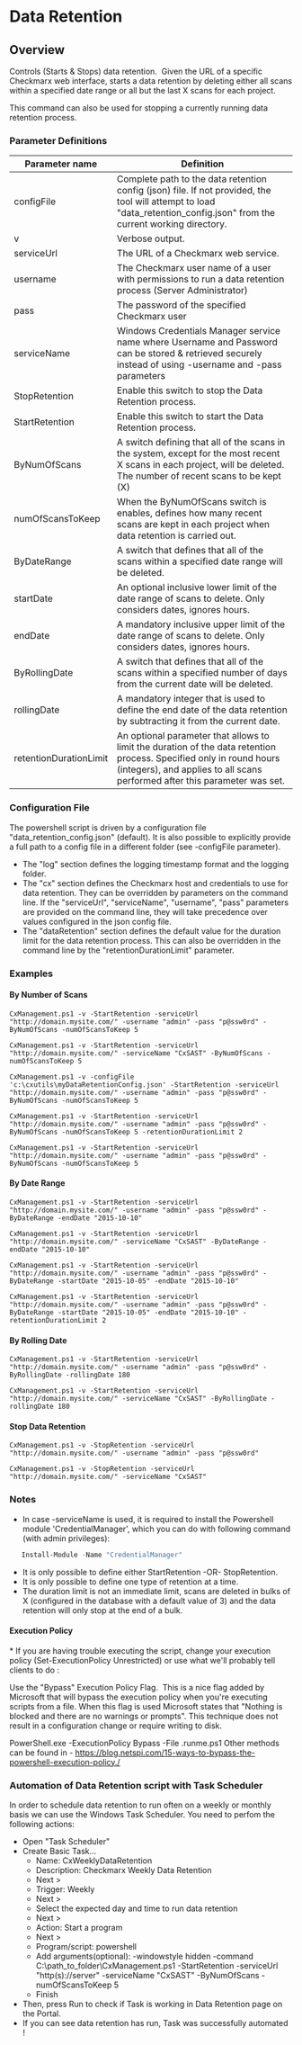 
# Data Retention

## Overview
Controls (Starts & Stops) data retention.  Given the URL of a specific Checkmarx web interface, starts a data retention by deleting either all scans within a specified date range or all but the last X scans for each project.

This command can also be used for stopping a currently running data retention process.

### Parameter Definitions 
|Parameter name	| Definition|
|---|---|
|configFile | Complete path to the data retention config (json) file. If not provided, the tool will attempt to load "data_retention_config.json" from the current working  directory. |
|v | Verbose output. |
|serviceUrl	| The URL of a Checkmarx web service.|
|username |	The Checkmarx user name of a user with permissions to run a data retention process (Server Administrator)|
|pass| The password of the specified Checkmarx user|
|serviceName| Windows Credentials Manager service name where Username and Password can be stored & retrieved securely instead of using -username and -pass parameters |
|StopRetention|	Enable this switch to stop the Data Retention process.|
|StartRetention|	Enable this switch to start the Data Retention process.|
|ByNumOfScans|	A switch defining that all of the scans in the system, except for the most recent X scans in each project, will be deleted. The number of recent scans to be kept (X) |is specified by the numOfScansToKeep parameter.|
|numOfScansToKeep|	When the ByNumOfScans switch is enables, defines how many recent scans are kept in each project when data retention is carried out.|
|ByDateRange|	A switch that defines that all of the scans within a specified date range will be deleted.|
|startDate|An optional inclusive lower limit of the date range of scans to delete. Only considers dates, ignores hours.|
|endDate	|A mandatory inclusive upper limit of the date range of scans to delete. Only considers dates, ignores hours.|
|ByRollingDate|	A switch that defines that all of the scans within a specified number of days from the current date will be deleted.|
|rollingDate|	A mandatory integer that is used to define the end date of the data retention by subtracting it from the current date.|
|retentionDurationLimit	|An optional parameter that allows to limit the duration of the data retention process. Specified only in round hours (integers), and applies to all scans performed after this parameter was set.|

### Configuration File
The powershell script is driven by a configuration file "data_retention_config.json" (default). It is also possible to explicitly provide a full path to a config file in a different folder (see -configFile parameter).
- The "log" section defines the logging timestamp format and the logging folder.
- The "cx" section defines the Checkmarx host and credentials to use for data retention. They can be overridden by parameters on the command line. If the "serviceUrl", "serviceName", "username", "pass" parameters are provided on the command line, they will take precedence over values configured in the json config file.
- The "dataRetention" section defines the default value for the duration limit for the data retention process. This can also be overridden in the command line by the "retentionDurationLimit" parameter.

### Examples
#### By Number of Scans

```CxManagement.ps1 -v -StartRetention -serviceUrl "http://domain.mysite.com/" -username "admin" -pass "p@ssw0rd" -ByNumOfScans -numOfScansToKeep 5```

```CxManagement.ps1 -v -StartRetention -serviceUrl "http://domain.mysite.com/" -serviceName "CxSAST" -ByNumOfScans -numOfScansToKeep 5```

```CxManagement.ps1 -v -configFile 'c:\cxutils\myDataRetentionConfig.json' -StartRetention -serviceUrl "http://domain.mysite.com/" -username "admin" -pass "p@ssw0rd" -ByNumOfScans -numOfScansToKeep 5```

```CxManagement.ps1 -v -StartRetention -serviceUrl "http://domain.mysite.com/" -username "admin" -pass "p@ssw0rd" -ByNumOfScans -numOfScansToKeep 5 -retentionDurationLimit 2```

```CxManagement.ps1 -v -StartRetention -serviceUrl "http://domain.mysite.com/" -username "admin" -pass "p@ssw0rd" -ByNumOfScans -numOfScansToKeep 5```


#### By Date Range

```CxManagement.ps1 -v -StartRetention -serviceUrl "http://domain.mysite.com/" -username "admin" -pass "p@ssw0rd" -ByDateRange -endDate "2015-10-10"```

```CxManagement.ps1 -v -StartRetention -serviceUrl "http://domain.mysite.com/" -serviceName "CxSAST" -ByDateRange -endDate "2015-10-10"```

```CxManagement.ps1 -v -StartRetention -serviceUrl "http://domain.mysite.com/" -username "admin" -pass "p@ssw0rd" -ByDateRange -startDate "2015-10-05" -endDate "2015-10-10"```


```CxManagement.ps1 -v -StartRetention -serviceUrl "http://domain.mysite.com/" -username "admin" -pass "p@ssw0rd" -ByDateRange -startDate "2015-10-05" -endDate "2015-10-10" -retentionDurationLimit 2```


#### By Rolling Date

```CxManagement.ps1 -v -StartRetention -serviceUrl "http://domain.mysite.com/" -username "admin" -pass "p@ssw0rd" -ByRollingDate -rollingDate 180```

```CxManagement.ps1 -v -StartRetention -serviceUrl "http://domain.mysite.com/" -serviceName "CxSAST" -ByRollingDate -rollingDate 180```

#### Stop Data Retention

``` CxManagement.ps1 -v -StopRetention -serviceUrl "http://domain.mysite.com/" -username "admin" -pass "p@ssw0rd" ```

``` CxManagement.ps1 -v -StopRetention -serviceUrl "http://domain.mysite.com/" -serviceName "CxSAST" ```

### Notes
- In case -serviceName is used, it is required to install the Powershell module 'CredentialManager', which you can do with following command (with admin privileges):
 ```ps1
    Install-Module -Name "CredentialManager" 
 ```
- It is only possible to define either StartRetention -OR- StopRetention.
- It is only possible to define one type of retention at a time.
- The duration limit is not an immediate limit, scans are deleted in bulks of X (configured in the database with a default value of 3) and the data retention will only stop at the end of a bulk.

#### Execution Policy
* If you are having trouble executing the script, change your execution policy (Set-ExecutionPolicy Unrestricted) or use what we'll probably tell clients to do :

Use the "Bypass" Execution Policy Flag.  This is a nice flag added by Microsoft that will bypass the execution policy when you're executing scripts from a file. When this flag is used Microsoft states that "Nothing is blocked and there are no warnings or prompts". This technique does not result in a configuration change or require writing to disk.

PowerShell.exe -ExecutionPolicy Bypass -File .runme.ps1
Other methods can be found in - https://blog.netspi.com/15-ways-to-bypass-the-powershell-execution-policy./

### Automation of Data Retention script with Task Scheduler

In order to schedule data retention to run often on a weekly or monthly basis we can use the Windows Task Scheduler.
You need to perfom the following actions:
- Open "Task Scheduler"
- Create Basic Task...
    - Name: CxWeeklyDataRetention
    - Description: Checkmarx Weekly Data Retention
    - Next >
    - Trigger: Weekly
    - Next >
    - Select the expected day and time to run data retention
    - Next >
    - Action: Start a program
    - Next >
    - Program/script: powershell
    - Add arguments(optional): -windowstyle hidden -command C:\path_to_folder\CxManagement.ps1 -StartRetention -serviceUrl "http(s)://server" -serviceName "CxSAST" -ByNumOfScans -numOfScansToKeep 5
    - Finish
- Then, press Run to check if Task is working in Data Retention page on the Portal.
- If you can see data retention has run, Task was successfully automated !